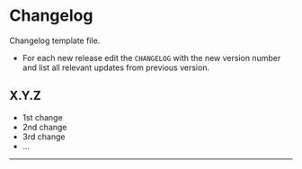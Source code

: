 # Changelog

Changelog template file.

- For each new release edit the `CHANGELOG` with the new version number and list all relevant updates from previous version.

## X.Y.Z

- 1st change
- 2nd change
- 3rd change
- ...

---
